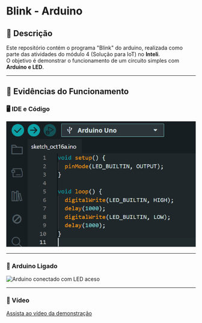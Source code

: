 # Blink - Arduino

## 📌 Descrição
Este repositório contém o programa "Blink" do arduino, realizada como parte das atividades do módulo 4 (Solução para IoT) no **Inteli**.  
O objetivo é demonstrar o funcionamento de um circuito simples com **Arduino e LED**.

---

## 📸 Evidências do Funcionamento

### 🖥️ IDE e Código
![IDE com o código](assets/ide_codigo.png)

---

### 🔌 Arduino Ligado
![Arduino conectado com LED aceso](assets/arduino_led.png)

---

### 🎥 Vídeo
[Assista ao vídeo da demonstração](https://link-do-video.com)
